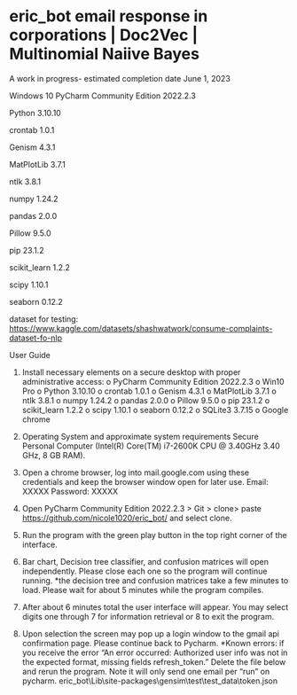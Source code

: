 # eric_bot email response in corporations | Doc2Vec | Multinomial Naiive Bayes 

A work in progress- estimated completion date June 1, 2023

Windows 10 PyCharm Community Edition 2022.2.3 

Python 3.10.10 

crontab 1.0.1

Genism 4.3.1

MatPlotLib 3.7.1

ntlk 3.8.1

numpy 1.24.2

pandas 2.0.0

Pillow 9.5.0

pip 23.1.2 

scikit_learn 1.2.2

scipy 1.10.1

seaborn 0.12.2

dataset for testing: https://www.kaggle.com/datasets/shashwatwork/consume-complaints-dataset-fo-nlp


User Guide
1.	Install necessary elements on a secure desktop with proper administrative access: 
o	PyCharm Community Edition 2022.2.3
o	Win10 Pro
o	Python 3.10.10
o	crontab 1.0.1
o	Genism 4.3.1
o	MatPlotLib 3.7.1 
o	ntlk 3.8.1 
o	numpy 1.24.2
o	pandas 2.0.0
o	Pillow 9.5.0
o	pip 23.1.2 
o	scikit_learn 1.2.2 
o	scipy 1.10.1
o	seaborn 0.12.2
o	SQLite3 3.7.15
o	Google chrome

1.	Operating System and approximate system requirements
Secure Personal Computer (Intel(R) Core(TM) i7-2600K CPU @ 3.40GHz   3.40 GHz, 8 GB RAM). 
2.	Open a chrome browser, log into mail.google.com using these credentials and keep the browser window open for later use. 
Email: XXXXX
Password: XXXXX
3.	Open PyCharm Community Edition 2022.2.3 > Git > clone> paste https://github.com/nicole1020/eric_bot/ and select clone. 
4.	Run the program with the green play button in the top right corner of the interface.
5.	Bar chart, Decision tree classifier, and confusion matrices will open independently. Please close each one so the program will continue running. *the decision tree and confusion matrices take a few minutes to load. Please wait for about 5 minutes while the program compiles.
6.	After about 6 minutes total the user interface will appear. You may select digits one through 7 for information retrieval or 8 to exit the program. 
7.	Upon selection the screen may pop up a login window to the gmail api confirmation page. Please continue back to Pycharm. *Known errors: if you receive the error “An error occurred: Authorized user info was not in the expected format, missing fields refresh_token.” Delete the file below and rerun the program.  Note it will only send one email per “run” on pycharm. 
eric_bot\Lib\site-packages\gensim\test\test_data\token.json 




